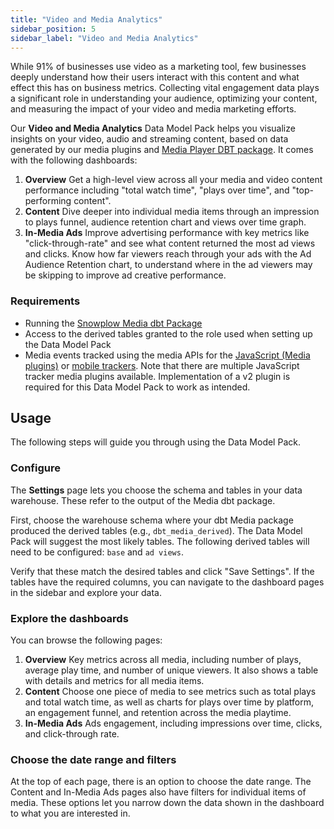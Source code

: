 ```yaml
---
title: "Video and Media Analytics"
sidebar_position: 5
sidebar_label: "Video and Media Analytics"
---
```


While 91% of businesses use video as a marketing tool, few businesses deeply understand how their users interact with this content and what effect this has on business metrics. Collecting vital engagement data plays a significant role in understanding your audience, optimizing your content, and measuring the impact of your video and media marketing efforts.

Our **Video and Media Analytics** Data Model Pack helps you visualize insights on your video, audio and streaming content, based on data generated by our media plugins and [Media Player DBT package](/docs/modeling-your-data/modeling-your-data-with-dbt/dbt-models/dbt-media-player-data-model/index.md). It comes with the following dashboards:

1. **Overview** Get a high-level view across all your media and video content performance including "total watch time", "plays over time", and "top-performing content".
2. **Content** Dive deeper into individual media items through an impression to plays funnel, audience retention chart and views over time graph.
3. **In-Media Ads** Improve advertising performance with key metrics like "click-through-rate" and see what content returned the most ad views and clicks. Know how far viewers reach through your ads with the Ad Audience Retention chart, to understand where in the ad viewers may be skipping to improve ad creative performance.

### Requirements

- Running the [Snowplow Media dbt Package](/docs/modeling-your-data/modeling-your-data-with-dbt/dbt-models/dbt-media-player-data-model/index.md)
- Access to the derived tables granted to the role used when setting up the Data Model Pack
- Media events tracked using the media APIs for the [JavaScript (Media plugins)](/docs/sources/trackers/javascript-trackers/web-tracker/tracking-events/media/index.md) or [mobile trackers](/docs/sources/trackers/mobile-trackers/tracking-events/media-tracking/index.md). Note that there are multiple JavaScript tracker media plugins available. Implementation of a v2 plugin is required for this Data Model Pack to work as intended.

## Usage

The following steps will guide you through using the Data Model Pack.

### Configure

The **Settings** page lets you choose the schema and tables in your data warehouse.
These refer to the output of the Media dbt package.

First, choose the warehouse schema where your dbt Media package produced the derived tables (e.g., `dbt_media_derived`).
The Data Model Pack will suggest the most likely tables.
The following derived tables will need to be configured: `base` and `ad views`.

Verify that these match the desired tables and click "Save Settings".
If the tables have the required columns, you can navigate to the dashboard pages in the sidebar and explore your data.

### Explore the dashboards

You can browse the following pages:

1. **Overview** Key metrics across all media, including number of plays, average play time, and number of unique viewers. It also shows a table with details and metrics for all media items.
2. **Content** Choose one piece of media to see metrics such as total plays and total watch time, as well as charts for plays over time by platform, an engagement funnel, and retention across the media playtime.
3. **In-Media Ads** Ads engagement, including impressions over time, clicks, and click-through rate.

### Choose the date range and filters

At the top of each page, there is an option to choose the date range. The Content and In-Media Ads pages also have filters for individual items of media. These options let you narrow down the data shown in the dashboard to what you are interested in.
